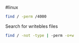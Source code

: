 #linux 

```bash
find / -perm /4000
```

Search for writebles files
```bash
find / -not -type | -perm -o+w
```
